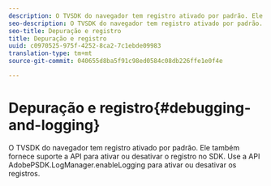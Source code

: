 ```yaml
---
description: O TVSDK do navegador tem registro ativado por padrão. Ele também fornece suporte a API para ativar ou desativar o registro no SDK. Use a API AdobePSDK.LogManager.enableLogging para ativar ou desativar os registros.
seo-description: O TVSDK do navegador tem registro ativado por padrão. Ele também fornece suporte a API para ativar ou desativar o registro no SDK. Use a API AdobePSDK.LogManager.enableLogging para ativar ou desativar os registros.
seo-title: Depuração e registro
title: Depuração e registro
uuid: c0970525-975f-4252-8ca2-7c1ebde09983
translation-type: tm+mt
source-git-commit: 040655d8ba5f91c98ed0584c08db226ffe1e0f4e

---
```



# Depuração e registro{#debugging-and-logging}

O TVSDK do navegador tem registro ativado por padrão. Ele também fornece suporte a API para ativar ou desativar o registro no SDK. Use a API AdobePSDK.LogManager.enableLogging para ativar ou desativar os registros.

